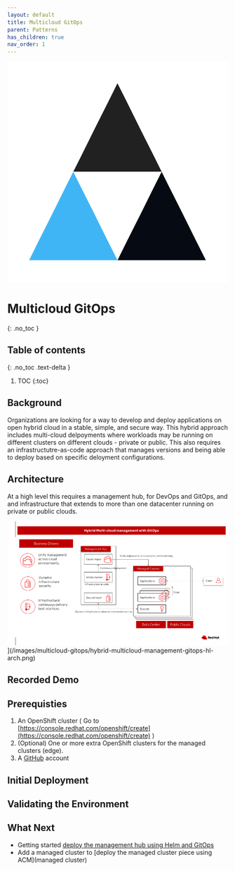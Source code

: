 ```yaml
---
layout: default
title: Multicloud GitOps
parent: Patterns
has_children: true
nav_order: 1
---
```


<div class="pattern_logo">
  <img src="/images/logos/multicloud-gitops.png" class="pattern_logo" alt="Points">
</div>

# Multicloud GitOps
{: .no_toc }

## Table of contents
{: .no_toc .text-delta }

1. TOC
{:toc}

## Background
Organizations are looking for a way to develop and deploy applications on open hybrid cloud in a stable, simple, and secure way. This hybrid approach includes multi-cloud delpoyments where workloads may be running on different clusters on different clouds - private or public. This also requires an infrastructutre-as-code approach that manages versions and being able to deploy based on specific deloyment configurations. 

## Architecture
At a high level this requires a management hub, for DevOps and GitOps, and and infrastructure that extends to more than one datacenter running on private or public clouds.

![Multi-Cloud Architecture](/images/multicloud-gitops/hybrid-multicloud-management-gitops-hl-arch.png)](/images/multicloud-gitops/hybrid-multicloud-management-gitops-hl-arch.png)

## Recorded Demo

## Prerequisties
1. An OpenShift cluster ( Go to [https://console.redhat.com/openshift/create](https://console.redhat.com/openshift/create) )
1. (Optional) One or more extra OpenShift clusters for the managed clusters (edge).
1. A [GitHub](https://github.com) account

## Initial Deployment

## Validating the Environment

## What Next
- Getting started [deploy the management hub using Helm and GitOps](getting-started) 
- Add a managed cluster to [deploy the  managed cluster piece using ACM](managed cluster) 